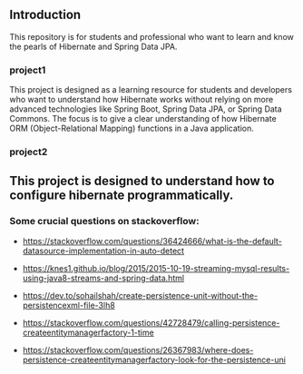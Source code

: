 ## Introduction

This repository is for students and professional who want to learn and know the pearls of Hibernate and Spring Data JPA.

### project1

This project is designed as a learning resource for students and developers who want to understand how Hibernate works without relying on more advanced technologies like Spring Boot, Spring Data JPA, or Spring Data Commons. The focus is to give a clear understanding of how Hibernate ORM (Object-Relational Mapping) functions in a Java application.


### project2

This project is designed to understand how to configure hibernate programmatically.
- 

### Some crucial questions on stackoverflow:

- https://stackoverflow.com/questions/36424666/what-is-the-default-datasource-implementation-in-auto-detect

- https://knes1.github.io/blog/2015/2015-10-19-streaming-mysql-results-using-java8-streams-and-spring-data.html

- https://dev.to/sohailshah/create-persistence-unit-without-the-persistencexml-file-3lh8

- https://stackoverflow.com/questions/42728479/calling-persistence-createentitymanagerfactory-1-time

- https://stackoverflow.com/questions/26367983/where-does-persistence-createentitymanagerfactory-look-for-the-persistence-uni